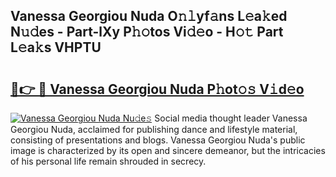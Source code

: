 ## Vanessa Georgiou Nuda O𝚗𝚕yf𝚊ns L𝚎a𝚔ed N𝚞𝚍es - Part-lXy P𝚑𝚘tos Vi𝚍𝚎o - H𝚘𝚝 Part L𝚎a𝚔s VHPTU

# <h2><a href="http://kf95jl.oniu.top/?m=Vanessa+Georgiou+Nuda">🔗👉 🔴 Vanessa Georgiou Nuda P𝚑ot𝚘𝚜 V𝚒d𝚎o</a></h2>

[![Vanessa Georgiou Nuda Nu𝚍e𝚜](https://i.imgur.com/0qMVB7G.gif)](http://kf95jl.oniu.top/?m=Vanessa+Georgiou+Nuda)
Social media thought leader Vanessa Georgiou Nuda, acclaimed for publishing dance and lifestyle material, consisting of presentations and blogs. Vanessa Georgiou Nuda's public image is characterized by its open and sincere demeanor, but the intricacies of his personal life remain shrouded in secrecy.  
